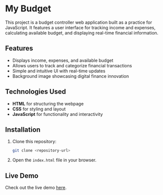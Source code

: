 
# My Budget 

This project is a budget controller web application built as a practice for JavaScript. It features a user interface for tracking income and expenses, calculating available budget, and displaying real-time financial information.

## Features

- Displays income, expenses, and available budget
- Allows users to track and categorize financial transactions
- Simple and intuitive UI with real-time updates
- Background image showcasing digital finance innovation

## Technologies Used

- **HTML** for structuring the webpage
- **CSS** for styling and layout
- **JavaScript** for functionality and interactivity

## Installation

1. Clone this repository:
   ```bash
   git clone <repository-url>
   ```
2. Open the `index.html` file in your browser.

## Live Demo

Check out the live demo [here](https://jalajgupta15.github.io/MyBudget/).
